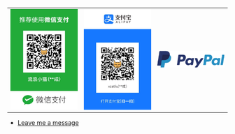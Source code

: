 <table>
  <tr>
    <td><img width="256" src="wechat.jpg" /></td>
    <td><img width="256" src="alipay.jpg" /></td>
    <td><a href="https://www.paypal.me/xcatliu/"><img width="256" src="paypal.svg" /></a></td>
  </tr>
</table>

- [Leave me a message](https://github.com/xcatliu/buy-me-a-coffee/issues/new)
